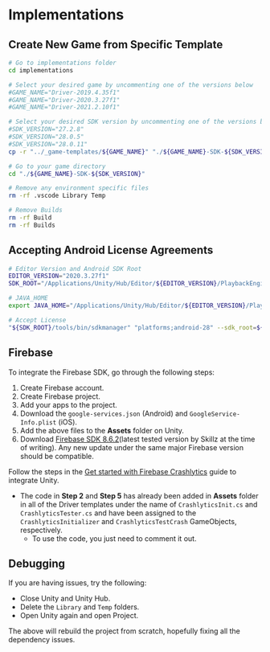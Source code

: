 # Implementations

## Create New Game from Specific Template

```bash
# Go to implementations folder
cd implementations

# Select your desired game by uncommenting one of the versions below
#GAME_NAME="Driver-2019.4.35f1"
#GAME_NAME="Driver-2020.3.27f1"
#GAME_NAME="Driver-2021.2.10f1"

# Select your desired SDK version by uncommenting one of the versions below
#SDK_VERSION="27.2.8"
#SDK_VERSION="28.0.5"
#SDK_VERSION="28.0.11"
cp -r "../_game-templates/${GAME_NAME}" "./${GAME_NAME}-SDK-${SDK_VERSION}"

# Go to your game directory
cd "./${GAME_NAME}-SDK-${SDK_VERSION}"

# Remove any environment specific files
rm -rf .vscode Library Temp

# Remove Builds
rm -rf Build
rm -rf Builds
```

## Accepting Android License Agreements

```bash
# Editor Version and Android SDK Root
EDITOR_VERSION="2020.3.27f1"
SDK_ROOT="/Applications/Unity/Hub/Editor/${EDITOR_VERSION}/PlaybackEngines/AndroidPlayer/SDK"

# JAVA_HOME
export JAVA_HOME="/Applications/Unity/Hub/Editor/${EDITOR_VERSION}/PlaybackEngines/AndroidPlayer/OpenJDK/jre"

# Accept License
"${SDK_ROOT}/tools/bin/sdkmanager" "platforms;android-28" --sdk_root=${SDK_ROOT}
```

## Firebase

To integrate the Firebase SDK, go through the following steps:

1. Create Firebase account.
2. Create Firebase project.
3. Add your apps to the project.
4. Download the `google-services.json` (Android) and `GoogleService-Info.plist` (iOS).
5. Add the above files to the **Assets** folder on Unity.
6. Download [Firebase SDK 8.6.2](https://dl.google.com/firebase/sdk/unity/firebase_unity_sdk_8.6.2.zip)(latest tested version by Skillz at the time of writing). Any new update under the same major Firebase version should be compatible.

Follow the steps in the [Get started with Firebase Crashlytics](https://firebase.google.com/docs/crashlytics/get-started?platform=unity) guide to integrate Unity.

* The code in **Step 2** and **Step 5** has already been added in **Assets** folder in all of the Driver templates under the name of `CrashlyticsInit.cs` and `CrashlyticsTester.cs` and have been assigned to the `CrashlyticsInitializer` and `CrashlyticsTestCrash` GameObjects, respectively.
  * To use the code, you just need to comment it out.

## Debugging

If you are having issues, try the following:

* Close Unity and Unity Hub.
* Delete the `Library` and `Temp` folders.
* Open Unity again and open Project.

The above will rebuild the project from scratch, hopefully fixing all the dependency issues.
